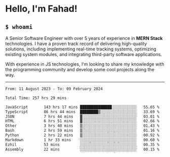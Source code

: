 <h1>Hello, I'm Fahad!</h1>

<h2><code>$ whoami</code></h2>

A Senior Software Engineer with over 5 years of experience in **MERN Stack** technologies. I have a proven track record of delivering high-quality solutions, including implementing real-time tracking systems, optimizing existing system modules, and integrating third-party software applications.

With experience in JS technologies, I'm looking to share my knowledge with the programming community and develop some cool projects along the way.

---

<!--START_SECTION:waka-->

```txt
From: 11 August 2023 - To: 09 February 2024

Total Time: 257 hrs 29 mins

JavaScript       143 hrs 17 mins ██████████████░░░░░░░░░░░   55.65 %
TypeScript       86 hrs 44 mins  ████████▒░░░░░░░░░░░░░░░░   33.69 %
JSON             7 hrs 44 mins   ▓░░░░░░░░░░░░░░░░░░░░░░░░   03.01 %
HTML             6 hrs 51 mins   ▓░░░░░░░░░░░░░░░░░░░░░░░░   02.66 %
Other            3 hrs 40 mins   ▒░░░░░░░░░░░░░░░░░░░░░░░░   01.43 %
Bash             2 hrs 59 mins   ▒░░░░░░░░░░░░░░░░░░░░░░░░   01.16 %
Python           2 hrs 22 mins   ▒░░░░░░░░░░░░░░░░░░░░░░░░   00.92 %
Markdown         1 hr 33 mins    ░░░░░░░░░░░░░░░░░░░░░░░░░   00.60 %
Ezhil            53 mins         ░░░░░░░░░░░░░░░░░░░░░░░░░   00.35 %
Assembly         22 mins         ░░░░░░░░░░░░░░░░░░░░░░░░░   00.15 %
```

<!--END_SECTION:waka-->

<!--
**heyFahad/heyFahad** is a ✨ _special_ ✨ repository because its `README.md` (this file) appears on your GitHub profile.

Here are some ideas to get you started:

- 🔭 I’m currently working on ...
- 🌱 I’m currently learning ...
- 👯 I’m looking to collaborate on ...
- 🤔 I’m looking for help with ...
- 💬 Ask me about ...
- 📫 How to reach me: ...
- 😄 Pronouns: ...
- ⚡ Fun fact: ...
-->
